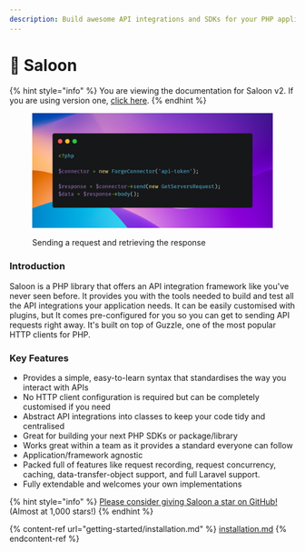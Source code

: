 ```yaml
---
description: Build awesome API integrations and SDKs for your PHP application
---
```


# 🤠 Saloon

{% hint style="info" %}
You are viewing the documentation for Saloon v2. If you are using version one, [click here](https://app.gitbook.com/s/WZee3WHlwQmemMUmidXH/).
{% endhint %}

<figure><img src=".gitbook/assets/carbon.png" alt=""><figcaption><p>Sending a request and retrieving the response</p></figcaption></figure>

### Introduction

Saloon is a PHP library that offers an API integration framework like you've never seen before. It provides you with the tools needed to build and test all the API integrations your application needs. It can be easily customised with plugins, but It comes pre-configured for you so you can get to sending API requests right away. It's built on top of Guzzle, one of the most popular HTTP clients for PHP.

### Key Features

* Provides a simple, easy-to-learn syntax that standardises the way you interact with APIs
* No HTTP client configuration is required but can be completely customised if you need
* Abstract API integrations into classes to keep your code tidy and centralised
* Great for building your next PHP SDKs or package/library
* Works great within a team as it provides a standard everyone can follow
* Application/framework agnostic
* Packed full of features like request recording, request concurrency, caching, data-transfer-object support, and full Laravel support.
* Fully extendable and welcomes your own implementations

{% hint style="info" %}
[Please consider giving Saloon a star on GitHub!](https://github.com/sammyjo20/saloon) (Almost at 1,000 stars!)
{% endhint %}

{% content-ref url="getting-started/installation.md" %}
[installation.md](getting-started/installation.md)
{% endcontent-ref %}
